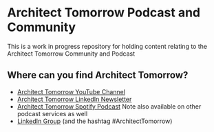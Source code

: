 # Architect Tomorrow Podcast and Community
This is a work in progress repository for holding content relating to the Architect Tomorrow Community and Podcast

## Where can you find Architect Tomorrow?
- [Architect Tomorrow YouTube Channel](https://youtube.com/ArchitectTomorrow/)
- [Architect Tomorrow LinkedIn Newsletter](https://www.linkedin.com/newsletters/architect-tomorrow-6864159042021949440/)
- [Architect Tomorrow Spotify Podcast](https://open.spotify.com/show/4QDEGzABgnQAsLep944Fsu) Note also available on other podcast services as well
- [LinkedIn Group](https://www.linkedin.com/groups/12351004/) (and the hashtag #ArchitectTomorrow)
